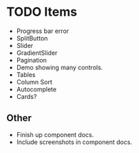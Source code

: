 # TODO Items

* Progress bar error
* SplitButton
* Slider
* GradientSlider
* Pagination
* Demo showing many controls.
* Tables
* Column Sort
* Autocomplete
* Cards?

## Other

* Finish up component docs.
* Include screenshots in component docs.
